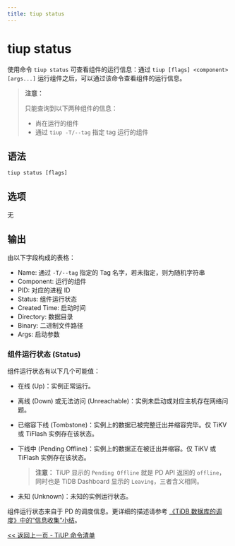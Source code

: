 ```yaml
---
title: tiup status
---
```


# tiup status

使用命令 `tiup status` 可查看组件的运行信息：通过 `tiup [flags] <component> [args...]` 运行组件之后，可以通过该命令查看组件的运行信息。

> **注意：**
>
> 只能查询到以下两种组件的信息：
>
> + 尚在运行的组件
> + 通过 `tiup -T/--tag` 指定 tag 运行的组件

## 语法

```shell
tiup status [flags]
```

## 选项

无

## 输出

由以下字段构成的表格：

- Name: 通过 `-T/--tag` 指定的 Tag 名字，若未指定，则为随机字符串
- Component: 运行的组件
- PID: 对应的进程 ID
- Status: 组件运行状态
- Created Time: 启动时间
- Directory: 数据目录
- Binary: 二进制文件路径
- Args: 启动参数

### 组件运行状态 (Status)

组件运行状态有以下几个可能值：

- 在线 (Up)：实例正常运行。
- 离线 (Down) 或无法访问 (Unreachable)：实例未启动或对应主机存在网络问题。
- 已缩容下线 (Tombstone)：实例上的数据已被完整迁出并缩容完毕。仅 TiKV 或 TiFlash 实例存在该状态。
- 下线中 (Pending Offline)：实例上的数据正在被迁出并缩容。仅 TiKV 或 TiFlash 实例存在该状态。

  > **注意：**
  > TiUP 显示的 `Pending Offline` 就是 PD API 返回的 `offline`，同时也是 TiDB Dashboard 显示的 `Leaving`，三者含义相同。
  
- 未知 (Unknown)：未知的实例运行状态。

组件运行状态来自于 PD 的调度信息。更详细的描述请参考 [《TiDB 数据库的调度》中的“信息收集”小结](https://docs.pingcap.com/zh/tidb/stable/tidb-scheduling#%E4%BF%A1%E6%81%AF%E6%94%B6%E9%9B%86)。

[<< 返回上一页 - TiUP 命令清单](/tiup/tiup-reference.md#命令清单)
